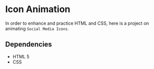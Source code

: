 # Icon Animation

In order to enhance and practice HTML and CSS, here is a project on animating `Social Media Icons`.

## Dependencies

- HTML 5  
- CSS


